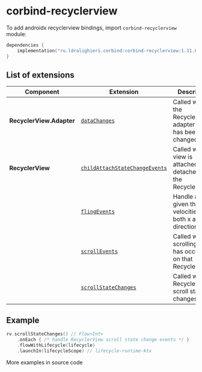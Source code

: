 ﻿
# corbind-recyclerview

To add androidx recyclerview bindings, import `corbind-recyclerview` module:

```kotlin
dependencies {
    implementation("ru.ldralighieri.corbind:corbind-recyclerview:1.11.0")
}
```

## List of extensions

| Component                | Extension                                                                   | Description                                                          |
|--------------------------|-----------------------------------------------------------------------------|----------------------------------------------------------------------|
| **RecyclerView.Adapter** | [`dataChanges`][RecyclerView_Adapte_dataChanges]                            | Called when the RecyclerView's adapter data has been changed         |
| **RecyclerView**         | [`childAttachStateChangeEvents`][RecyclerView_childAttachStateChangeEvents] | Called when a view is attached to or detached from the RecyclerView. |
|                          | [`flingEvents`][RecyclerView_flingEvents]                                   | Handle a fling given the velocities in both x and y directions       |
|                          | [`scrollEvents`][RecyclerView_scrollEvents]                                 | Called when a scrolling event has occurred on that RecyclerView.     |
|                          | [`scrollStateChanges`][RecyclerView_scrollStateChanges]                     | Called when RecyclerView's scroll state changes.                     |

## Example

```kotlin
rv.scrollStateChanges() // Flow<Int>
    .onEach { /* handle RecyclerView scroll state change events */ }
    .flowWithLifecycle(lifecycle)
    .launchIn(lifecycleScope) // lifecycle-runtime-ktx
```

More examples in source code

[RecyclerView_Adapte_dataChanges]: https://github.com/LDRAlighieri/Corbind/blob/master/corbind-recyclerview/src/main/kotlin/ru/ldralighieri/corbind/recyclerview/RecyclerAdapterDataChanges.kt
[RecyclerView_childAttachStateChangeEvents]: https://github.com/LDRAlighieri/Corbind/blob/master/corbind-recyclerview/src/main/kotlin/ru/ldralighieri/corbind/recyclerview/RecyclerViewChildAttachStateChangeEvents.kt
[RecyclerView_flingEvents]: https://github.com/LDRAlighieri/Corbind/blob/master/corbind-recyclerview/src/main/kotlin/ru/ldralighieri/corbind/recyclerview/RecyclerViewFlingEvents.kt
[RecyclerView_scrollEvents]: https://github.com/LDRAlighieri/Corbind/blob/master/corbind-recyclerview/src/main/kotlin/ru/ldralighieri/corbind/recyclerview/RecyclerViewScrollEvents.kt
[RecyclerView_scrollStateChanges]: https://github.com/LDRAlighieri/Corbind/blob/master/corbind-recyclerview/src/main/kotlin/ru/ldralighieri/corbind/recyclerview/RecyclerViewScrollStateChanges.kt
